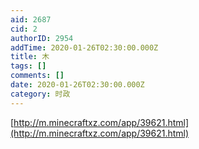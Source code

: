 ```yaml
---
aid: 2687
cid: 2
authorID: 2954
addTime: 2020-01-26T02:30:00.000Z
title: 木
tags: []
comments: []
date: 2020-01-26T02:30:00.000Z
category: 时政
---
```


[http://m.minecraftxz.com/app/39621.html](http://m.minecraftxz.com/app/39621.html)
